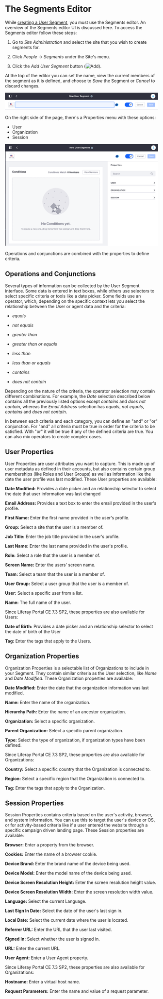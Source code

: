 # The Segments Editor

While [creating a User Segment](./02-creating-user-segments.md), you must use the Segments editor. An overview of the Segments editor UI is discussed here. To access the Segments editor follow these steps:

1. Go to *Site Administration* and select the site that you wish to create segments for.

1. Click *People* &rarr; *Segments* under the Site's menu.

1. Click the *Add User Segment* button (![Add](../../../../images/icon-add.png)).

At the top of the editor you can set the name, view the current members of the segment as it is defined, and choose to *Save* the Segment or *Cancel* to discard changes.

![The top portion of the Segment Editor has the segment name and its members.](./the-segments-editor/images/01.png)

On the right side of the page, there's a Properties menu with these options:

* User
* Organization
* Session

![You use the Segment Editor to create new Segments.](./the-segments-editor/images/02.png)

Operations and conjunctions are combined with the properties to define criteria.

## Operations and Conjunctions

Several types of information can be collected by the User Segment interface. Some data is entered in text boxes, while others use selectors to select specific criteria or tools like a date picker. Some fields use an operator, which, depending on the specific context lets you select the relationship between the User or agent data and the criteria:

* *equals*

* *not equals*

* *greater than*

* *greater than or equals*

* *less than*

* *less than or equals*

* *contains*

* *does not contain*

Depending on the nature of the criteria, the operator selection may contain different combinations. For example, the *Date* selection described below contains all the previously listed options except *contains* and *does not contain*, whereas the *Email Address* selection has *equals*, *not equals*, *contains* and *does not contain*.

In between each criteria and each category, you can define an "and" or "or" conjunction. For "and" all criteria must be true in order for the criteria to be satisfied. With "or" it will be true if any of the defined criteria are true. You can also mix operators to create complex cases.

## User Properties

User Properties are user attributes you want to capture. This is made up of user metadata as defined in their accounts, but also contains certain group memberships (like Roles and User Groups) as well as information like the date the user profile was last modified. These User properties are available:

**Date Modified:** Provides a date picker and an relationship selector to select the date that user information was last changed

**Email Address:** Provides a text box to enter the email provided in the user's profile.

**First Name:** Enter the first name provided in the user's profile.

**Group:** Select a site that the user is a member of.

**Job Title:** Enter the job title provided in the user's profile.

**Last Name:** Enter the last name provided in the user's profile.

**Role:** Select a role that the user is a member of.

**Screen Name:** Enter the users' screen name.

**Team:** Select a team that the user is a member of.

**User Group:** Select a user group that the user is a member of.

**User:** Select a specific user from a list.

**Name:** The full name of the user.

Since Liferay Portal CE 7.3 SP2, these properties are also available for Users:

**Date of Birth:** Provides a date picker and an relationship selector to select the date of birth of the User

**Tag:** Enter the tags that apply to the Users. 

## Organization Properties

Organization Properties is a selectable list of Organizations to include in your Segment. They contain similar criteria as the User selection, like *Name* and *Date Modified*. These Organization properties are available:

**Date Modified:** Enter the date that the organization information was last modified.

**Name:** Enter the name of the organization.

**Hierarchy Path:** Enter the name of an ancestor organization.

**Organization:** Select a specific organization.

**Parent Organization:** Select a specific parent organization.

**Type:** Select the type of organization, if organization types have been defined.

Since Liferay Portal CE 7.3 SP2, these properties are also available for Organizations:

**Country:** Select a specific country that the Organization is connected to.

**Region:** Select a specific region that the Organization is connected to.

**Tag:** Enter the tags that apply to the Organization.

## Session Properties

Session Properties contains criteria based on the user's activity, browser, and system information. You can use this to target the user's device or OS, or for activity-based criteria like if a user entered the website through a specific campaign driven landing page. These Session properties are available:

**Browser:** Enter a property from the browser.

**Cookies:** Enter the name of a browser cookie.

**Device Brand:** Enter the brand name of the device being used.

**Device Model:** Enter the model name of the device being used.

**Device Screen Resolution Height:** Enter the screen resolution height value.

**Device Screen Resolution Width:** Enter the screen resolution width value.

**Language:** Select the current Language.

**Last Sign In Date:** Select the date of the user's last sign in.

**Local Date:** Select the current date where the user is located.

**Referrer URL:** Enter the URL that the user last visited.

**Signed In:** Select whether the user is signed in.

**URL:** Enter the current URL.

**User Agent:** Enter a User Agent property.

Since Liferay Portal CE 7.3 SP2, these properties are also available for Organizations:

**Hostname:** Enter a virtual host name.

**Request Parameters:** Enter the name and value of a request parameter.